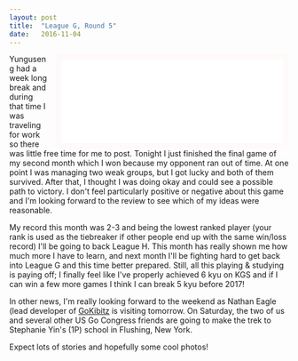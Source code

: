 ```yaml
---
layout: post
title:  "League G, Round 5"
date:   2016-11-04
---
```


<iframe id="gokibitz-41nYkZrxG" src="//gokibitz.com/kifu/41nYkZrxG"
style="float: right; margin-left: 1em; width: 400px; max-height:
560px; display: block; border: 10px solid snow;"></iframe> <script
src="//gokibitz.com/embed/41nYkZrxG"></script>

Yunguseng had a week long break and during that time I was traveling
for work so there was little free time for me to post. Tonight I just
finished the final game of my second month which I won because my
opponent ran out of time. At one point I was managing two weak groups,
but I got lucky and both of them survived. After that, I thought I
was doing okay and could see a possible path to victory. I don't feel
particularly positive or negative about this game and I'm looking
forward to the review to see which of my ideas were reasonable.

My record this month was 2-3 and being the lowest ranked player (your
rank is used as the tiebreaker if other people end up with the same
win/loss record) I'll be going to back League H. This month has really
shown me how much more I have to learn, and next month I'll be
fighting hard to get back into League G and this time better
prepared. Still, all this playing & studying is paying off; I finally
feel like I've properly achieved 6 kyu on KGS and if I can win a few
more games I think I can break 5 kyu before 2017!

In other news, I'm really looking forward to the weekend as Nathan
Eagle (lead developer of [GoKibitz](http://gokibitz.com) is visiting
tomorrow. On Saturday, the two of us and several other US Go Congress
friends are going to make the trek to Stephanie Yin's (1P) school in
Flushing, New York.

Expect lots of stories and hopefully some cool photos!
